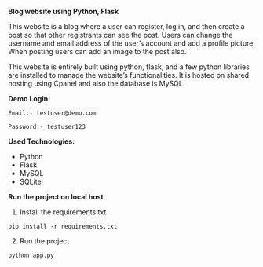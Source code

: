 **Blog website using Python, Flask**

This website is a blog where a user can register, log in, and then create a post so that other registrants can see the post. Users can change the username and email address of the user’s account and add a profile picture. When posting users can add an image to the post also.

This website is entirely built using python, flask, and a few python libraries are installed to manage the website’s functionalities.  It is hosted on shared hosting using Cpanel and also the database is MySQL.

**Demo Login:**

```
Email:- testuser@demo.com

Password:- testuser123
```

**Used Technologies:**

- Python
- Flask
- MySQL
- SQLite

**Run the project on local host**

1. Install the requirements.txt

```
pip install -r requirements.txt
```

2. Run the project 
```
python app.py
```